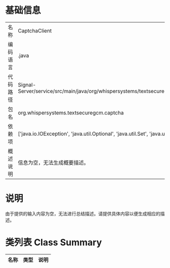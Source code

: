 # 基础信息

|      |      |
|------|------|
| 名称 | CaptchaClient |
| 编码语言 | .java |
| 代码路径 | Signal-Server/service/src/main/java/org/whispersystems/textsecuregcm/captcha/CaptchaClient.java |
| 包名 | org.whispersystems.textsecuregcm.captcha |
| 依赖项 | ['java.io.IOException', 'java.util.Optional', 'java.util.Set', 'java.util.UUID'] |
| 概述说明 | 信息为空，无法生成概要描述。 |

# 说明

由于提供的输入内容为空，无法进行总结描述。请提供具体内容以便生成相应的描述。

# 类列表 Class Summary

| 名称   | 类型  | 说明 |
|-------|------|-------------|




